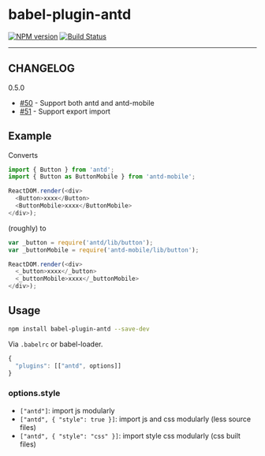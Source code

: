 # babel-plugin-antd

[![NPM version](https://img.shields.io/npm/v/babel-plugin-antd.svg?style=flat)](https://npmjs.org/package/babel-plugin-antd)
[![Build Status](https://img.shields.io/travis/ant-design/babel-plugin-antd.svg?style=flat)](https://travis-ci.org/ant-design/babel-plugin-antd)

----

## CHANGELOG

0.5.0

- [#50](https://github.com/ant-design/babel-plugin-antd/pull/50) - Support both antd and antd-mobile
- [#51](https://github.com/ant-design/babel-plugin-antd/pull/51) - Support export import

## Example

Converts

```javascript
import { Button } from 'antd';
import { Button as ButtonMobile } from 'antd-mobile';

ReactDOM.render(<div>
  <Button>xxxx</Button>
  <ButtonMobile>xxxx</ButtonMobile>
</div>);
```

(roughly) to

```javascript
var _button = require('antd/lib/button');
var _buttonMobile = require('antd-mobile/lib/button');

ReactDOM.render(<div>
  <_button>xxxx</_button>
  <_buttonMobile>xxxx</_buttonMobile>
</div>);
```

## Usage

```bash
npm install babel-plugin-antd --save-dev
```

Via `.babelrc` or babel-loader.

```js
{
  "plugins": [["antd", options]]
}
```

### options.style

- `["antd"]`: import js modularly
- `["antd", { "style": true }]`: import js and css modularly (less source files)
- `["antd", { "style": "css" }]`: import style css modularly (css built files)
